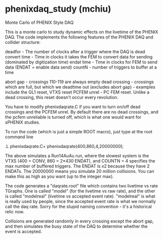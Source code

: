 # phenixdaq_study (mchiu)
Monte Carlo of PHENIX Style DAQ

This is a monte carlo to study dynamic effects on the livetime of the PHENIX DAQ.
The code implements the following features of the PHENIX DAQ and collider structure:

deadfor       - The number of clocks after a trigger where the DAQ is dead
convert time  - Time in clocks it takes the FEM to convert data for sending (dominated by digitization time)
endat time    - Time in clocks for FEM to send data (ENDAT = enable data send)
countN        - number of triggers to buffer at a time

abort gap     - crossings 110-119 are always empty
dead crossing - crossings which are full, but which we deadtime out (excludes abort gap)
              - examples include the GL1 reset, VTXS reset
PCFEM unrel   - PC FEM reset. Unlike a dead crossing, this reset doesn't occur every revolution.

You have to modify phenixdaqrate.C if you want to turn on/off dead crossings and the PCFEM unrel.
By default there are no dead crossings, and the pcfem unreliable is turned off, which is what one
would want for sPHENIX studies. 

To run the code (which is just a simple ROOT macro), just type at the root command line

 .L phenixdaqrate.C+
 phenixdaqrate(400,860,4,20000000);

The above simulates a Run14AuAu run, where the slowest system is the VTXS (400 = CONV, 860 = 2*430 ENDAT),
and COUNTN = 4 specifies the max number of buffered triggers.  The ENDAT is x2 because they have 2 ENDATs.
The 20000000 means you simulate 20 million collisions. You can make this as high as you want (up to the
integer max).

The code generates a "daqrate.root" file which contains two livetime vs rate TGraphs. One is called
"model" (for the livetime vs raw rate), and the other is called "modelreal" (livetime vs accepted
event rate).  "modelreal" is what is really used by people, since the accepted event rate is what we 
normally call the daq rate.  Sorry for the stupid naming convention - it's a historical relic now.

Collisions are generated randomly in every crossing except the abort gap, and then simulates the
busy state of the DAQ to determine whether the event is accepted.  

